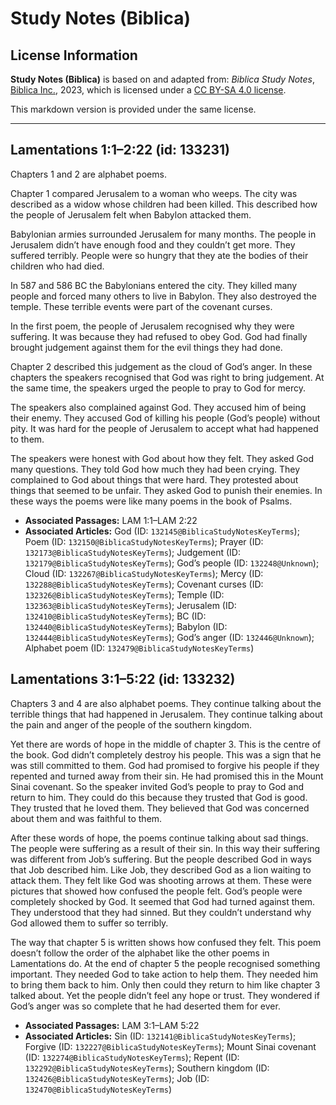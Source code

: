 # Study Notes (Biblica)

## License Information

**Study Notes (Biblica)** is based on and adapted from: _Biblica Study Notes_, [Biblica Inc.](https://www.biblica.com/), 2023, which is licensed under a [CC BY-SA 4.0 license](https://creativecommons.org/licenses/by-sa/4.0/legalcode.en).

This markdown version is provided under the same license.



--------------------------------

## Lamentations 1:1–2:22 (id: 133231)

Chapters 1 and 2 are alphabet poems.

Chapter 1 compared Jerusalem to a woman who weeps. The city was described as a widow whose children had been killed. This described how the people of Jerusalem felt when Babylon attacked them.

Babylonian armies surrounded Jerusalem for many months. The people in Jerusalem didn’t have enough food and they couldn’t get more. They suffered terribly. People were so hungry that they ate the bodies of their children who had died.

In 587 and 586 BC the Babylonians entered the city. They killed many people and forced many others to live in Babylon. They also destroyed the temple. These terrible events were part of the covenant curses.

In the first poem, the people of Jerusalem recognised why they were suffering. It was because they had refused to obey God. God had finally brought judgement against them for the evil things they had done.

Chapter 2 described this judgement as the cloud of God’s anger. In these chapters the speakers recognised that God was right to bring judgement. At the same time, the speakers urged the people to pray to God for mercy.

The speakers also complained against God. They accused him of being their enemy. They accused God of killing his people (God’s people) without pity. It was hard for the people of Jerusalem to accept what had happened to them.

The speakers were honest with God about how they felt. They asked God many questions. They told God how much they had been crying. They complained to God about things that were hard. They protested about things that seemed to be unfair. They asked God to punish their enemies. In these ways the poems were like many poems in the book of Psalms.

* **Associated Passages:** LAM 1:1–LAM 2:22
* **Associated Articles:** God (ID: `132145@BiblicaStudyNotesKeyTerms`); Poem (ID: `132150@BiblicaStudyNotesKeyTerms`); Prayer (ID: `132173@BiblicaStudyNotesKeyTerms`); Judgement (ID: `132179@BiblicaStudyNotesKeyTerms`); God’s people (ID: `132248@Unknown`); Cloud (ID: `132267@BiblicaStudyNotesKeyTerms`); Mercy (ID: `132288@BiblicaStudyNotesKeyTerms`); Covenant curses (ID: `132326@BiblicaStudyNotesKeyTerms`); Temple (ID: `132363@BiblicaStudyNotesKeyTerms`); Jerusalem (ID: `132410@BiblicaStudyNotesKeyTerms`); BC (ID: `132440@BiblicaStudyNotesKeyTerms`); Babylon (ID: `132444@BiblicaStudyNotesKeyTerms`); God’s anger (ID: `132446@Unknown`); Alphabet poem (ID: `132479@BiblicaStudyNotesKeyTerms`)

## Lamentations 3:1–5:22 (id: 133232)

Chapters 3 and 4 are also alphabet poems. They continue talking about the terrible things that had happened in Jerusalem. They continue talking about the pain and anger of the people of the southern kingdom.

Yet there are words of hope in the middle of chapter 3\. This is the centre of the book. God didn’t completely destroy his people. This was a sign that he was still committed to them. God had promised to forgive his people if they repented and turned away from their sin. He had promised this in the Mount Sinai covenant. So the speaker invited God’s people to pray to God and return to him. They could do this because they trusted that God is good. They trusted that he loved them. They believed that God was concerned about them and was faithful to them.

After these words of hope, the poems continue talking about sad things. The people were suffering as a result of their sin. In this way their suffering was different from Job’s suffering. But the people described God in ways that Job described him. Like Job, they described God as a lion waiting to attack them. They felt like God was shooting arrows at them. These were pictures that showed how confused the people felt. God’s people were completely shocked by God. It seemed that God had turned against them. They understood that they had sinned. But they couldn’t understand why God allowed them to suffer so terribly.

The way that chapter 5 is written shows how confused they felt. This poem doesn’t follow the order of the alphabet like the other poems in Lamentations do. At the end of chapter 5 the people recognised something important. They needed God to take action to help them. They needed him to bring them back to him. Only then could they return to him like chapter 3 talked about. Yet the people didn’t feel any hope or trust. They wondered if God’s anger was so complete that he had deserted them for ever.

* **Associated Passages:** LAM 3:1–LAM 5:22
* **Associated Articles:** Sin (ID: `132141@BiblicaStudyNotesKeyTerms`); Forgive (ID: `132227@BiblicaStudyNotesKeyTerms`); Mount Sinai covenant (ID: `132274@BiblicaStudyNotesKeyTerms`); Repent (ID: `132292@BiblicaStudyNotesKeyTerms`); Southern kingdom (ID: `132426@BiblicaStudyNotesKeyTerms`); Job (ID: `132470@BiblicaStudyNotesKeyTerms`)

